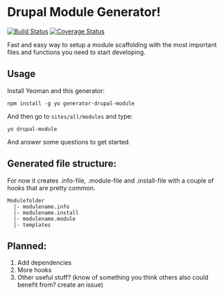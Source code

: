 Drupal Module Generator!
========================
[![Build Status](https://travis-ci.org/andeersg/generator-drupal-module.svg?branch=master)](https://travis-ci.org/andeersg/generator-drupal-module)
[![Coverage Status](https://coveralls.io/repos/andeersg/generator-drupal-module/badge.svg)](https://coveralls.io/r/andeersg/generator-drupal-module)

Fast and easy way to setup a module scaffolding with the most important files and functions you need to start developing.

## Usage

Install Yeoman and this generator:
```
npm install -g yo generator-drupal-module
```

And then go to ``sites/all/modules`` and type:
```
yo drupal-module
```
And answer some questions to get started.

## Generated file structure:

For now it creates .info-file, .module-file and .install-file with a couple of hooks that
are pretty common.

    Modulefolder
      |- modulename.info
      |- modulename.install
      |- modulename.module
      |- templates

## Planned:

1. Add dependencies
2. More hooks
3. Other useful stuff? (know of something you think others also could benefit from? create an issue)
